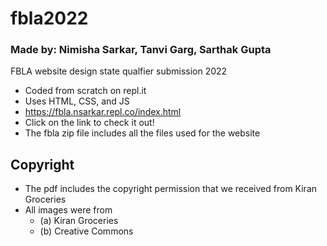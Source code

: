 # fbla2022
### Made by: Nimisha Sarkar, Tanvi Garg, Sarthak Gupta
FBLA website design state qualfier submission 2022

- Coded from scratch on repl.it
- Uses HTML, CSS, and JS
- https://fbla.nsarkar.repl.co/index.html
- Click on the link to check it out!
- The fbla zip file includes all the files used for the website

## Copyright
- The pdf includes the copyright permission that we received from Kiran Groceries
- All images were from 
   - (a) Kiran Groceries 
   - (b) Creative Commons
